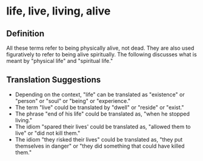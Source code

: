# life, live, living, alive

## Definition

All these terms refer to being physically alive, not dead. They are also used figuratively to refer to being alive spiritually. The following discusses what is meant by "physical life" and "spiritual life."

## Translation Suggestions



* Depending on the context, "life" can be translated as "existence" or "person" or "soul" or "being" or "experience."
* The term "live" could be translated by "dwell" or "reside" or "exist."
* The phrase "end of his life" could be translated as, "when he stopped living."
* The idiom "spared their lives' could be translated as, "allowed them to live" or "did not kill them."
* The idiom "they risked their lives" could be translated as, "they put themselves in danger" or "they did something that could have killed them."